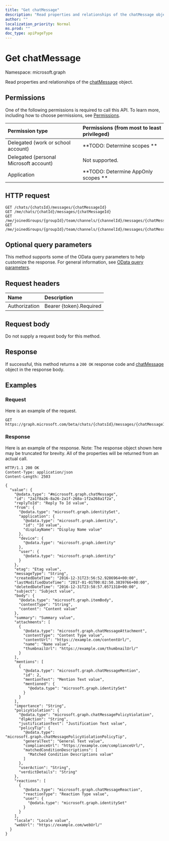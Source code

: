 ```yaml
---
title: "Get chatMessage"
description: "Read properties and relationships of the chatMessage object."
author: ""
localization_priority: Normal
ms.prod: ""
doc_type: apiPageType
---
```


# Get chatMessage

Namespace: microsoft.graph

Read properties and relationships of the [chatMessage](../resources/chatmessage.md) object.

## Permissions
One of the following permissions is required to call this API. To learn more, including how to choose permissions, see [Permissions](/concepts/permissions-reference.md).

|Permission type|Permissions (from most to least privileged)|
|:---|:---|
|Delegated (work or school account)|**TODO: Determine scopes **|
|Delegated (personal Microsoft account)|Not supported.|
|Application|**TODO: Determine AppOnly scopes **|

## HTTP request
<!-- {
  "blockType": "ignored"
}
-->
``` http
GET /chats/{chatsId}/messages/{chatMessageId}
GET /me/chats/{chatId}/messages/{chatMessageId}
GET /me/joinedGroups/{groupId}/team/channels/{channelId}/messages/{chatMessageId}
GET /me/joinedGroups/{groupId}/team/channels/{channelId}/messages/{chatMessageId}/replies/{chatMessageId}
```

## Optional query parameters
This method supports some of the OData query parameters to help customize the response. For general information, see [OData query parameters](/graph/query-parameters).

## Request headers
|Name|Description|
|:---|:---|
|Authorization|Bearer {token}.Required|

## Request body
Do not supply a request body for this method.

## Response
If successful, this method returns a `200 OK` response code and [chatMessage](../resources/chatmessage.md) object in the response body.

## Examples

### Request
Here is an example of the request.
<!-- {
  "blockType": "request",
  "name": "get_chatmessage"
}
-->
``` http
GET https://graph.microsoft.com/beta/chats/{chatsId}/messages/{chatMessageId}
```

### Response
Here is an example of the response. Note: The response object shown here may be truncated for brevity. All of the properties will be returned from an actual call.
<!-- {
  "blockType": "response",
  "truncated": true,
  "@odata.type": "microsoft.graph.chatMessage"
}
-->
``` http
HTTP/1.1 200 OK
Content-Type: application/json
Content-Length: 2503

{
  "value": {
    "@odata.type": "#microsoft.graph.chatMessage",
    "id": "2a1f8a26-8a26-2a1f-268a-1f2a268a1f2a",
    "replyToId": "Reply To Id value",
    "from": {
      "@odata.type": "microsoft.graph.identitySet",
      "application": {
        "@odata.type": "microsoft.graph.identity",
        "id": "Id value",
        "displayName": "Display Name value"
      },
      "device": {
        "@odata.type": "microsoft.graph.identity"
      },
      "user": {
        "@odata.type": "microsoft.graph.identity"
      }
    },
    "etag": "Etag value",
    "messageType": "String",
    "createdDateTime": "2016-12-31T23:56:52.9286964+00:00",
    "lastModifiedDateTime": "2017-01-01T00:02:50.3839766+00:00",
    "deletedDateTime": "2016-12-31T23:58:57.0571318+00:00",
    "subject": "Subject value",
    "body": {
      "@odata.type": "microsoft.graph.itemBody",
      "contentType": "String",
      "content": "Content value"
    },
    "summary": "Summary value",
    "attachments": [
      {
        "@odata.type": "microsoft.graph.chatMessageAttachment",
        "contentType": "Content Type value",
        "contentUrl": "https://example.com/contentUrl/",
        "name": "Name value",
        "thumbnailUrl": "https://example.com/thumbnailUrl/"
      }
    ],
    "mentions": [
      {
        "@odata.type": "microsoft.graph.chatMessageMention",
        "id": 2,
        "mentionText": "Mention Text value",
        "mentioned": {
          "@odata.type": "microsoft.graph.identitySet"
        }
      }
    ],
    "importance": "String",
    "policyViolation": {
      "@odata.type": "microsoft.graph.chatMessagePolicyViolation",
      "dlpAction": "String",
      "justificationText": "Justification Text value",
      "policyTip": {
        "@odata.type": "microsoft.graph.chatMessagePolicyViolationPolicyTip",
        "generalText": "General Text value",
        "complianceUrl": "https://example.com/complianceUrl/",
        "matchedConditionDescriptions": [
          "Matched Condition Descriptions value"
        ]
      },
      "userAction": "String",
      "verdictDetails": "String"
    },
    "reactions": [
      {
        "@odata.type": "microsoft.graph.chatMessageReaction",
        "reactionType": "Reaction Type value",
        "user": {
          "@odata.type": "microsoft.graph.identitySet"
        }
      }
    ],
    "locale": "Locale value",
    "webUrl": "https://example.com/webUrl/"
  }
}
```

